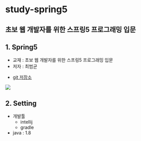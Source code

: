 # study-spring5

## 초보 웹 개발자를 위한 스프링5 프로그래밍 입문

## 1. Spring5

- 교재 : 초보 웹 개발자를 위한 스프링5 프로그래밍 입문
- 저자 : 최범균

* <a href="https://github.com/madvirus/spring5fs">git 저장소</a>

![](https://www.kame.co.kr/board/down/book/spring5fs-web.jpg)

## 2. Setting

- 개발툴 
  - intellij
  - gradle
- java : 1.8


